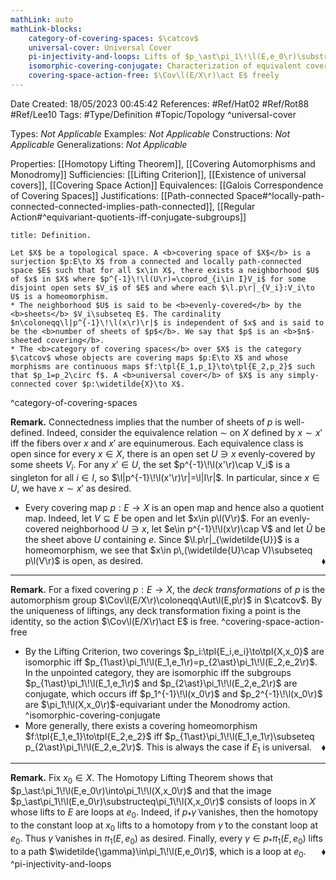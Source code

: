 ```yaml
---
mathLink: auto
mathLink-blocks:
    category-of-covering-spaces: $\catcov$
    universal-cover: Universal Cover
    pi-injectivity-and-loops: Lifts of $p_\ast\pi_1\!\l(E,e_0\r)\substructeq\pi_1\!\l(X,x_0\r)$ are loops
    isomorphic-covering-conjugate: Characterization of equivalent coverings
    covering-space-action-free: $\Cov\l(E/X\r)\act E$ freely
---
```


<div class="topSpace"></div>

Date Created: 18/05/2023 00:45:42
References: #Ref/Hat02 #Ref/Rot88 #Ref/Lee10
Tags: #Type/Definition #Topic/Topology
^universal-cover

Types: <i>Not Applicable</i>
Examples: <i>Not Applicable</i>
Constructions: <i>Not Applicable</i>
Generalizations: <i>Not Applicable</i>

Properties: [[Homotopy Lifting Theorem]], [[Covering Automorphisms and Monodromy]]
Sufficiencies: [[Lifting Criterion]], [[Existence of universal covers]], [[Covering Space Action]]
Equivalences: [[Galois Correspondence of Covering Spaces]]
Justifications: [[Path-connected Space#^locally-path-connected-connected-implies-path-connected]], [[Regular Action#^equivariant-quotients-iff-conjugate-subgroups]]

``` ad-Definition
title: Definition.

Let $X$ be a topological space. A <b>covering space of $X$</b> is a surjection $p:E\to X$ from a connected and locally path-connected space $E$ such that for all $x\in X$, there exists a neighborhood $U$ of $x$ in $X$ where $p^{-1}\!\l(U\r)=\coprod_{i\in I}V_i$ for some disjoint open sets $V_i$ of $E$ and where each $\l.p\r|_{V_i}:V_i\to U$ is a homeomorphism.
* The neighborhood $U$ is said to be <b>evenly-covered</b> by the <b>sheets</b> $V_i\subseteq E$. The cardinality $n\coloneqq\l|p^{-1}\!\l(x\r)\r|$ is independent of $x$ and is said to be the <b>number of sheets of $p$</b>. We say that $p$ is an <b>$n$-sheeted covering</b>.
* The <b>category of covering spaces</b> over $X$ is the category $\catcov$ whose objects are covering maps $p:E\to X$ and whose morphisms are continuous maps $f:\tpl{E_1,p_1}\to\tpl{E_2,p_2}$ such that $p_1=p_2\circ f$. A <b>universal cover</b> of $X$ is any simply-connected cover $p:\widetilde{X}\to X$.

```
^category-of-covering-spaces

<b>Remark.</b> Connectedness implies that the number of sheets of $p$ is well-defined. Indeed, consider the equivalence relation $\sim$ on $X$ defined by $x\sim x'$ iff the fibers over $x$ and $x'$ are equinumerous. Each equivalence class is open since for every $x\in X$, there is an open set $U\ni x$ evenly-covered by some sheets $V_i$. For any $x'\in U$, the set $p^{-1}\!\l(x'\r)\cap V_i$ is a singleton for all $i\in I$, so $\l|p^{-1}\!\l(x'\r)\r|=\l|I\r|$. In particular, since $x\in U$, we have $x\sim x'$ as desired.
* Every covering map $p:E\to X$ is an open map and hence also a quotient map. Indeed, let $V\subseteq E$ be open and let $x\in p\l(V\r)$. For an evenly-covered neighborhood $U\ni x$, let $e\in p^{-1}\!\l(x\r)\cap V$ and let $\widetilde{U}$ be the sheet above $U$ containing $e$. Since $\l.p\r|_{\widetilde{U}}$ is a homeomorphism, we see that $x\in p\,(\widetilde{U}\cap V)\subseteq p\l(V\r)$ is open, as desired.<span style="float:right;">$\blacklozenge$</span>

---

<b>Remark.</b> For a fixed covering $p:E\to X$, the <i>deck transformations</i> of $p$ is the automorphism group $\Cov\l(E/X\r)\coloneqq\Aut\l(E,p\r)$ in $\catcov$. By the uniqueness of liftings, any deck transformation fixing a point is the identity, so the action $\Cov\l(E/X\r)\act E$ is free. ^covering-space-action-free
* By the Lifting Criterion, two coverings $p_i:\tpl{E_i,e_i}\to\tpl{X,x_0}$ are isomorphic iff $p_{1\ast}\pi_1\!\l(E_1,e_1\r)=p_{2\ast}\pi_1\!\l(E_2,e_2\r)$. In the unpointed category, they are isomorphic iff the subgroups $p_{1\ast}\pi_1\!\l(E_1,e_1\r)$ and $p_{2\ast}\pi_1\!\l(E_2,e_2\r)$ are conjugate, which occurs iff $p_1^{-1}\!\l(x_0\r)$ and $p_2^{-1}\!\l(x_0\r)$ are $\pi_1\!\l(X,x_0\r)$-equivariant under the Monodromy action. ^isomorphic-covering-conjugate
* More generally, there exists a covering homeomorphism $f:\tpl{E_1,e_1}\to\tpl{E_2,e_2}$ iff $p_{1\ast}\pi_1\!\l(E_1,e_1\r)\subseteq p_{2\ast}\pi_1\!\l(E_2,e_2\r)$. This is always the case if $E_1$ is universal.<span style="float:right;">$\blacklozenge$</span>

---

<b>Remark.</b> Fix $x_0\in X$. The Homotopy Lifting Theorem shows that $p_\ast:\pi_1\!\l(E,e_0\r)\into\pi_1\!\l(X,x_0\r)$ and that the image $p_\ast\pi_1\!\l(E,e_0\r)\substructeq\pi_1\!\l(X,x_0\r)$ consists of loops in $X$ whose lifts to $E$ are loops at $e_0$. Indeed, if $p_\ast\widetilde{\gamma}$ vanishes, then the homotopy to the constant loop at $x_0$ lifts to a homotopy from $\widetilde{\gamma}$ to the constant loop at $e_0$. Thus $\widetilde{\gamma}$ vanishes in $\pi_1(E,e_0)$ as desired. Finally, every $\gamma\in p_\ast\pi_1(E,e_0)$ lifts to a path $\widetilde{\gamma}\in\pi_1\!\l(E,e_0\r)$, which is a loop at $e_0$.<span style="float:right;">$\blacklozenge$</span> ^pi-injectivity-and-loops
